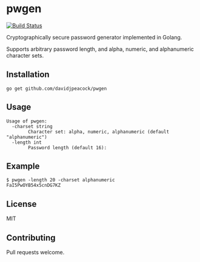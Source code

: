 # pwgen

[![Build Status](https://travis-ci.org/davidjpeacock/pwgen.svg?branch=master)](https://travis-ci.org/davidjpeacock/pwgen)

Cryptographically secure password generator implemented in Golang.

Supports arbitrary password length, and alpha, numeric, and alphanumeric character sets.

## Installation

```
go get github.com/davidjpeacock/pwgen
```

## Usage

```
Usage of pwgen:
  -charset string
        Character set: alpha, numeric, alphanumeric (default "alphanumeric")
  -length int
        Password length (default 16):
```

## Example

```
$ pwgen -length 20 -charset alphanumeric
FaI5PwOYB54x5cnDG7KZ
```

## License

 MIT
  
## Contributing

  Pull requests welcome.
